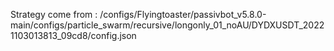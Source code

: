 Strategy come from : /configs/Flyingtoaster/passivbot_v5.8.0-main/configs/particle_swarm/recursive/longonly_01_noAU/DYDXUSDT_20221103013813_09cd8/config.json